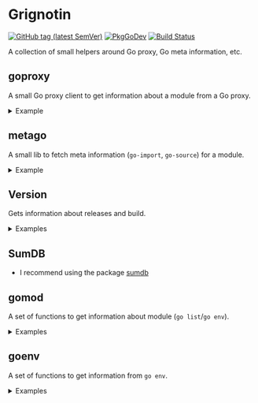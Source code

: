 # Grignotin

[![GitHub tag (latest SemVer)](https://img.shields.io/github/tag/ldez/grignotin.svg)](https://github.com/ldez/grignotin/releases)
[![PkgGoDev](https://pkg.go.dev/badge/github.com/ldez/grignotin)](https://pkg.go.dev/github.com/ldez/grignotin)
[![Build Status](https://github.com/ldez/grignotin/actions/workflows/ci.yml/badge.svg)](https://github.com/ldez/grignotin/actions)

A collection of small helpers around Go proxy, Go meta information, etc.

## goproxy

A small Go proxy client to get information about a module from a Go proxy.

<details><summary>Example</summary>

```go
package main

import (
	"fmt"

	"github.com/ldez/grignotin/goproxy"
)

func main() {
	client := goproxy.NewClient("")

	versions, err := client.GetVersions("github.com/ldez/grignotin")
	if err != nil {
		panic(err)
	}

	fmt.Println(versions)
}
```

</details>

## metago

A small lib to fetch meta information (`go-import`, `go-source`) for a module.

<details><summary>Example</summary>

```go
package main

import (
	"fmt"

	"github.com/ldez/grignotin/metago"
)

func main() {
	meta, err := metago.Get("github.com/ldez/grignotin")
	if err != nil {
		panic(err)
	}

	fmt.Println(meta)
}
```

</details>

## Version

Gets information about releases and build. 

<details><summary>Examples</summary>

```go
package main

import (
	"fmt"

	"github.com/ldez/grignotin/version"
)

func main() {
    includeAll := false
	releases, err := version.GetReleases(includeAll)
	if err != nil {
		panic(err)
	}

	fmt.Println(releases)
}
```

```go
package main

import (
	"fmt"

	"github.com/ldez/grignotin/version"
)

func main() {
	build, err := version.GetBuild()
	if err != nil {
		panic(err)
	}

	fmt.Println(build)
}
```

</details>

## SumDB

- I recommend using the package [sumdb](https://pkg.go.dev/golang.org/x/mod/sumdb?tab=doc)


## gomod

A set of functions to get information about module (`go list`/`go env`).

<details><summary>Examples</summary>

```go
package main

import (
	"context"
	"fmt"

	"github.com/ldez/grignotin/gomod"
)

func main() {
	info, err := gomod.GetModuleInfo(context.Background())
	if err != nil {
		panic(err)
	}

	fmt.Println(info)
}
```

```go
package main

import (
	"context"
	"fmt"

	"github.com/ldez/grignotin/gomod"
)

func main() {
	modpath, err := gomod.GetModulePath(context.Background())
	if err != nil {
		panic(err)
	}

	fmt.Println(modpath)
}

```

</details>

## goenv

A set of functions to get information from `go env`.

<details><summary>Examples</summary>

```go
package main

import (
	"context"
	"fmt"

	"github.com/ldez/grignotin/goenv"
)

func main() {
	value, err := goenv.GetOne(context.Background(), goenv.GOMOD)
	if err != nil {
		panic(err)
	}

	fmt.Println(value)
}
```

```go
package main

import (
	"context"
	"fmt"

	"github.com/ldez/grignotin/goenv"
)

func main() {
	values, err := goenv.Get(context.Background(), goenv.GOMOD, goenv.GOMODCACHE)
	if err != nil {
		panic(err)
	}

	fmt.Println(values)
}
```

```go
package main

import (
	"context"
	"fmt"

	"github.com/ldez/grignotin/goenv"
)

func main() {
	values, err := goenv.GetAll(context.Background())
	if err != nil {
		panic(err)
	}

	fmt.Println(values)
}
```

</details>
